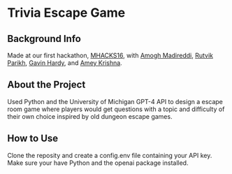 # Trivia Escape Game

## Background Info
Made at our first hackathon, [MHACKS16](https://www.mhacks.org/), with [Amogh Madireddi](https://github.com/amoghmadireddi), [Rutvik Parikh](https://github.com/rutvikparikh11), [Gavin Hardy](https://github.com/GShane325), and [Amey Krishna](https://github.com/amekrish).

## About the Project

Used Python and the University of Michigan GPT-4 API to design a escape room game where players would get questions with a topic and difficulty of their own choice inspired by old dungeon escape games.

## How to Use

Clone the reposity and create a config.env file containing your API key. Make sure your have Python and the openai package installed.
